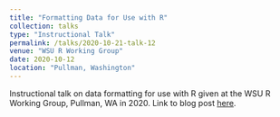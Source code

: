 ```yaml
---
title: "Formatting Data for Use with R"
collection: talks
type: "Instructional Talk"
permalink: /talks/2020-10-21-talk-12
venue: "WSU R Working Group"
date: 2020-10-12
location: "Pullman, Washington"
---
```


Instructional talk on data formatting for use with R given at the WSU R Working Group, Pullman, WA in 2020. Link to blog post [here](https://cougrstats.wordpress.com/2020/10/21/formatting-data-for-use-with-r/).
